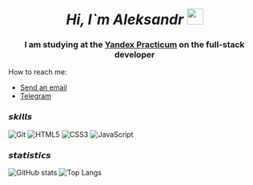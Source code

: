 <h1 align="center"><i>Hi, I`m Aleksandr</i>
<img src="https://github.com/blackcater/blackcater/raw/main/images/Hi.gif" height="32"/></h1>
<h3 align="center">I am studying at the <a href="https://practicum.yandex.ru/">Yandex Practicum</a> on the full-stack developer</h3>
<p4>How to reach me: <p4>

<ul>
  <li><a href="mailto:a.v.krylovv@yandex.ru?subject=Github mess"">Send an email</a></li>
  <li><a href="https://t.me/Krylov_a_v">Telegram</a></li>
  
</ul>
<h3> 𝙨𝙠𝙞𝙡𝙡𝙨 </h3>


![Git](https://img.shields.io/badge/git-%23F05033.svg?style=for-the-badge&logo=git&logoColor=white)
![HTML5](https://img.shields.io/badge/html5-%23E34F26.svg?style=for-the-badge&logo=html5&logoColor=white)
![CSS3](https://img.shields.io/badge/css3-%231572B6.svg?style=for-the-badge&logo=css3&logoColor=white)
![JavaScript](https://img.shields.io/badge/javascript-%23323330.svg?style=for-the-badge&logo=javascript&logoColor=%23F7DF1E)

 <h3> 𝙨𝙩𝙖𝙩𝙞𝙨𝙩𝙞𝙘𝙨 </h3>
 
![GitHub stats](https://github-readme-stats.vercel.app/api?username=Kryloovv&show_icons=true&count_private=true&theme=react&hide=stars,issues)
![Top Langs](https://github-readme-stats.vercel.app/api/top-langs/?username=Kryloovv&layout=compact&theme=react)
